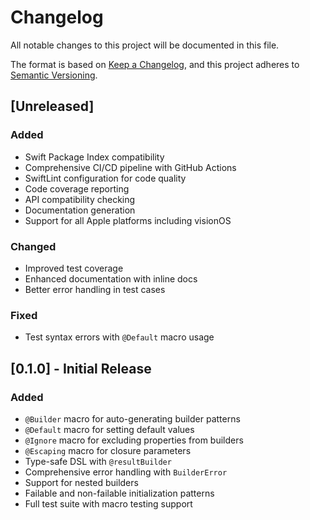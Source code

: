 # Changelog

All notable changes to this project will be documented in this file.

The format is based on [Keep a Changelog](https://keepachangelog.com/en/1.0.0/),
and this project adheres to [Semantic Versioning](https://semver.org/spec/v2.0.0.html).

## [Unreleased]

### Added
- Swift Package Index compatibility
- Comprehensive CI/CD pipeline with GitHub Actions
- SwiftLint configuration for code quality
- Code coverage reporting
- API compatibility checking
- Documentation generation
- Support for all Apple platforms including visionOS

### Changed
- Improved test coverage
- Enhanced documentation with inline docs
- Better error handling in test cases

### Fixed
- Test syntax errors with `@Default` macro usage

## [0.1.0] - Initial Release

### Added
- `@Builder` macro for auto-generating builder patterns
- `@Default` macro for setting default values
- `@Ignore` macro for excluding properties from builders  
- `@Escaping` macro for closure parameters
- Type-safe DSL with `@resultBuilder`
- Comprehensive error handling with `BuilderError`
- Support for nested builders
- Failable and non-failable initialization patterns
- Full test suite with macro testing support